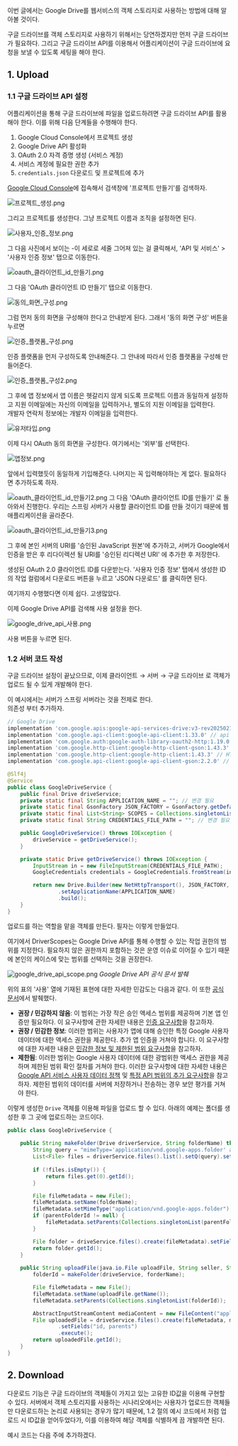 이번 글에서는 Google Drive를 웹서비스의 객체 스토리지로 사용하는 방법에 대해 알아볼 것이다.

구글 드라이브를 객체 스토리지로 사용하기 위해서는 당연하겠지만 먼저 구글 드라이브가 필요하다. 그리고 구글 드라이브 API를 이용해서 어플리케이션이 구글 드라이브에 요청을 보낼 수 있도록 세팅을 해야 한다.

## 1. Upload

### 1.1 구글 드라이브 API 설정

어플리케이션을 통해 구글 드라이브에 파일을 업로드하려면 구글 드라이브 API를 활용해야 한다. 이를 위해 다음 단계들을 수행해야 한다.
1. Google Cloud Console에서 프로젝트 생성
2. Google Drive API 활성화
3. OAuth 2.0 자격 증명 생성 (서비스 계정)
4. 서비스 계정에 필요한 권한 추가
5. `credentials.json` 다운로드 및 프로젝트에 추가

[Google Cloud Console](https://console.cloud.google.com/)에 접속해서 검색창에 '프로젝트 만들기'를 검색하자.

![프로젝트_생성.png](https://github.com/jewoodev/blog_img/blob/main/%EC%A3%BC%EB%AC%B8_%EB%B2%8C%ED%81%AC_%EC%9D%B8%EC%84%9C%ED%8A%B8_%ED%94%84%EB%A1%9C%EC%A0%9D%ED%8A%B8/%EA%B5%AC%EA%B8%80%EB%93%9C%EB%9D%BC%EC%9D%B4%EB%B8%8C_%EC%97%85%EB%A1%9C%EB%93%9C_%EA%B8%B0%EB%8A%A5/%ED%94%84%EB%A1%9C%EC%A0%9D%ED%8A%B8_%EC%83%9D%EC%84%B1.png?raw=true)

그리고 프로젝트를 생성한다. 그냥 프로젝트 이름과 조직을 설정하면 된다.

![사용자_인증_정보.png](https://github.com/jewoodev/blog_img/blob/main/%EC%A3%BC%EB%AC%B8_%EB%B2%8C%ED%81%AC_%EC%9D%B8%EC%84%9C%ED%8A%B8_%ED%94%84%EB%A1%9C%EC%A0%9D%ED%8A%B8/%EA%B5%AC%EA%B8%80%EB%93%9C%EB%9D%BC%EC%9D%B4%EB%B8%8C_%EC%97%85%EB%A1%9C%EB%93%9C_%EA%B8%B0%EB%8A%A5/%EC%82%AC%EC%9A%A9%EC%9E%90_%EC%9D%B8%EC%A6%9D_%EC%A0%95%EB%B3%B4.png?raw=true)

그 다음 사진에서 보이는 -이 세로로 세줄 그어져 있는 걸 클릭해서, 'API 및 서비스' > '사용자 인증 정보' 탭으로 이동한다.

![oauth_클라이언트_id_만들기.png](https://github.com/jewoodev/blog_img/blob/main/%EC%A3%BC%EB%AC%B8_%EB%B2%8C%ED%81%AC_%EC%9D%B8%EC%84%9C%ED%8A%B8_%ED%94%84%EB%A1%9C%EC%A0%9D%ED%8A%B8/%EA%B5%AC%EA%B8%80%EB%93%9C%EB%9D%BC%EC%9D%B4%EB%B8%8C_%EC%97%85%EB%A1%9C%EB%93%9C_%EA%B8%B0%EB%8A%A5/oauth_%ED%81%B4%EB%9D%BC%EC%9D%B4%EC%96%B8%ED%8A%B8_id_%EB%A7%8C%EB%93%A4%EA%B8%B0.png?raw=true)

그 다음 'OAuth 클라이언트 ID 만들기' 탭으로 이동한다.

![동의_화면_구성.png](https://github.com/jewoodev/blog_img/blob/main/%EC%A3%BC%EB%AC%B8_%EB%B2%8C%ED%81%AC_%EC%9D%B8%EC%84%9C%ED%8A%B8_%ED%94%84%EB%A1%9C%EC%A0%9D%ED%8A%B8/%EA%B5%AC%EA%B8%80%EB%93%9C%EB%9D%BC%EC%9D%B4%EB%B8%8C_%EC%97%85%EB%A1%9C%EB%93%9C_%EA%B8%B0%EB%8A%A5/%EB%8F%99%EC%9D%98_%ED%99%94%EB%A9%B4_%EA%B5%AC%EC%84%B1.png?raw=true)

그럼 먼저 동의 화면을 구성해야 한다고 안내받게 된다. 그래서 '동의 화면 구성' 버튼을 누르면

![인증_플랫폼_구성.png](https://github.com/jewoodev/blog_img/blob/main/%EC%A3%BC%EB%AC%B8_%EB%B2%8C%ED%81%AC_%EC%9D%B8%EC%84%9C%ED%8A%B8_%ED%94%84%EB%A1%9C%EC%A0%9D%ED%8A%B8/%EA%B5%AC%EA%B8%80%EB%93%9C%EB%9D%BC%EC%9D%B4%EB%B8%8C_%EC%97%85%EB%A1%9C%EB%93%9C_%EA%B8%B0%EB%8A%A5/%EC%9D%B8%EC%A6%9D_%ED%94%8C%EB%9E%AB%ED%8F%BC_%EA%B5%AC%EC%84%B1.png?raw=true)

인증 플랫폼을 먼저 구성하도록 안내해준다. 그 안내에 따라서 인증 플랫폼을 구성해 만들어준다.

![인증_플랫폼_구성2.png](https://github.com/jewoodev/blog_img/blob/main/%EC%A3%BC%EB%AC%B8_%EB%B2%8C%ED%81%AC_%EC%9D%B8%EC%84%9C%ED%8A%B8_%ED%94%84%EB%A1%9C%EC%A0%9D%ED%8A%B8/%EA%B5%AC%EA%B8%80%EB%93%9C%EB%9D%BC%EC%9D%B4%EB%B8%8C_%EC%97%85%EB%A1%9C%EB%93%9C_%EA%B8%B0%EB%8A%A5/%EC%9D%B8%EC%A6%9D_%ED%94%8C%EB%9E%AB%ED%8F%BC_%EA%B5%AC%EC%84%B12.png?raw=true)

그 후에 앱 정보에서 앱 이름은 헷갈리지 않게 되도록 프로젝트 이름과 동일하게 설정하고 지원 이메일에는 자신의 이메일을 입력하거나, 별도의 지원 이메일을 입력한다.  
개발자 연락처 정보에는 개발자 이메일을 입력한다.

![유저타입.png](https://github.com/jewoodev/blog_img/blob/main/%EC%A3%BC%EB%AC%B8_%EB%B2%8C%ED%81%AC_%EC%9D%B8%EC%84%9C%ED%8A%B8_%ED%94%84%EB%A1%9C%EC%A0%9D%ED%8A%B8/%EA%B5%AC%EA%B8%80%EB%93%9C%EB%9D%BC%EC%9D%B4%EB%B8%8C_%EC%97%85%EB%A1%9C%EB%93%9C_%EA%B8%B0%EB%8A%A5/%EC%9C%A0%EC%A0%80%ED%83%80%EC%9E%85.png?raw=true)

이제 다시 OAuth 동의 화면을 구성한다. 여기에서는 '외부'를 선택한다.

![앱정보.png](https://github.com/jewoodev/blog_img/blob/main/%EC%A3%BC%EB%AC%B8_%EB%B2%8C%ED%81%AC_%EC%9D%B8%EC%84%9C%ED%8A%B8_%ED%94%84%EB%A1%9C%EC%A0%9D%ED%8A%B8/%EA%B5%AC%EA%B8%80%EB%93%9C%EB%9D%BC%EC%9D%B4%EB%B8%8C_%EC%97%85%EB%A1%9C%EB%93%9C_%EA%B8%B0%EB%8A%A5/%EC%95%B1%EC%A0%95%EB%B3%B4.png?raw=true)

앞에서 입력했듯이 동일하게 기입해준다. 나머지는 꼭 입력해야하는 게 없다. 필요하다면 추가하도록 하자.

![oauth_클라이언트_id_만들기2.png](https://github.com/jewoodev/blog_img/blob/main/%EC%A3%BC%EB%AC%B8_%EB%B2%8C%ED%81%AC_%EC%9D%B8%EC%84%9C%ED%8A%B8_%ED%94%84%EB%A1%9C%EC%A0%9D%ED%8A%B8/%EA%B5%AC%EA%B8%80%EB%93%9C%EB%9D%BC%EC%9D%B4%EB%B8%8C_%EC%97%85%EB%A1%9C%EB%93%9C_%EA%B8%B0%EB%8A%A5/oauth_%ED%81%B4%EB%9D%BC%EC%9D%B4%EC%96%B8%ED%8A%B8_id_%EB%A7%8C%EB%93%A4%EA%B8%B02.png?raw=true)
그 다음 'OAuth 클라이언트 ID를 만들기' 로 돌아와서 진행한다. 우리는 스프링 서버가 사용할 클라이언트 ID를 만들 것이기 때문에 웹 애플리케이션을 골라준다.

![oauth_클라이언트_id_만들기3.png](https://github.com/jewoodev/blog_img/blob/main/%EC%A3%BC%EB%AC%B8_%EB%B2%8C%ED%81%AC_%EC%9D%B8%EC%84%9C%ED%8A%B8_%ED%94%84%EB%A1%9C%EC%A0%9D%ED%8A%B8/%EA%B5%AC%EA%B8%80%EB%93%9C%EB%9D%BC%EC%9D%B4%EB%B8%8C_%EC%97%85%EB%A1%9C%EB%93%9C_%EA%B8%B0%EB%8A%A5/oauth_%ED%81%B4%EB%9D%BC%EC%9D%B4%EC%96%B8%ED%8A%B8_id_%EB%A7%8C%EB%93%A4%EA%B8%B03.png?raw=true)

그 후에 본인 서버의 URI를 '승인된 JavaScript 원본'에 추가하고, 서버가 Google에서 인증을 받은 후 리다이렉션 될 URI를 '승인된 리디렉션 URI' 에 추가한 후 저장한다.

생성된 OAuth 2.0 클라이언트 ID를 다운받는다. '사용자 인증 정보' 탭에서 생성한 ID의 작업 컬럼에서 다운로드 버튼을 누르고 'JSON 다운로드' 를 클릭하면 된다.

여기까지 수행했다면 이제 쉽다. 고생많았다.

이제 Google Drive API를 검색해 사용 설정을 한다.

![google_drive_api_사용.png](https://github.com/jewoodev/blog_img/blob/main/%EC%A3%BC%EB%AC%B8_%EB%B2%8C%ED%81%AC_%EC%9D%B8%EC%84%9C%ED%8A%B8_%ED%94%84%EB%A1%9C%EC%A0%9D%ED%8A%B8/%EA%B5%AC%EA%B8%80%EB%93%9C%EB%9D%BC%EC%9D%B4%EB%B8%8C_%EC%97%85%EB%A1%9C%EB%93%9C_%EA%B8%B0%EB%8A%A5/google_drive_api_%EC%82%AC%EC%9A%A9.png?raw=true)

사용 버튼을 누르면 된다.

### 1.2 서버 코드 작성

구글 드라이브 설정이 끝났으므로, 이제 클라이언트 &rarr; 서버 &rarr; 구글 드라이브 로 객체가 업로드 될 수 있게 개발해야 한다.

이 예시에서는 서버가 스프링 서버라는 것을 전제로 한다.  
의존성 부터 추가하자.

```groovy
// Google Drive
implementation 'com.google.apis:google-api-services-drive:v3-rev20250210-2.0.0'
implementation 'com.google.api-client:google-api-client:1.33.0' // api client
implementation 'com.google.auth:google-auth-library-oauth2-http:1.19.0' // Google Authentication
implementation 'com.google.http-client:google-http-client-gson:1.43.3' // JSON Factory
implementation 'com.google.http-client:google-http-client:1.43.3' // HTTP Client (NetHttpTransport 관련)
implementation 'com.google.api-client:google-api-client-gson:2.2.0' // Google API Client Core
```

```java
@Slf4j
@Service
public class GoogleDriveService {
    public final Drive driveService;
    private static final String APPLICATION_NAME = ""; // 변경 필요
    private static final GsonFactory JSON_FACTORY = GsonFactory.getDefaultInstance();
    private static final List<String> SCOPES = Collections.singletonList(DriveScopes.DRIVE_FILE);
    private static final String CREDENTIALS_FILE_PATH = ""; // 변경 필요

    public GoogleDriveService() throws IOException {
        driveService = getDriveService();
    }

    private static Drive getDriveService() throws IOException {
        InputStream in = new FileInputStream(CREDENTIALS_FILE_PATH);
        GoogleCredentials credentials = GoogleCredentials.fromStream(in).createScoped(SCOPES);

        return new Drive.Builder(new NetHttpTransport(), JSON_FACTORY, new HttpCredentialsAdapter(credentials))
                .setApplicationName(APPLICATION_NAME)
                .build();
    }
}
```

업로드를 하는 역할을 맡을 객체를 만든다. 필자는 이렇게 만들었다.

여기에서 DriverScopes는 Google Drive API를 통해 수행할 수 있는 작업 권한의 범위를 지정한다. 필요하지 않은 권한까지 포함하는 것은 운영 이슈로 이어질 수 있기 때문에 본인의 케이스에 맞는 범위를 선택하는 것을 권장한다.

![google_drive_api_scope.png](https://github.com/jewoodev/blog_img/blob/main/%EC%A3%BC%EB%AC%B8_%EB%B2%8C%ED%81%AC_%EC%9D%B8%EC%84%9C%ED%8A%B8_%ED%94%84%EB%A1%9C%EC%A0%9D%ED%8A%B8/%EA%B5%AC%EA%B8%80%EB%93%9C%EB%9D%BC%EC%9D%B4%EB%B8%8C_%EC%97%85%EB%A1%9C%EB%93%9C_%EA%B8%B0%EB%8A%A5/google_drive_api_scope.png?raw=true)
_Google Drive API 공식 문서 발췌_

위의 표의 '사용' 열에 기재된 표현에 대한 자세한 민감도는 다음과 같다. 이 또한 [공식 문서](https://developers.google.com/drive/api/guides/api-specific-auth?hl=ko)에서 발췌했다.
- **권장 / 민감하지 않음**: 이 범위는 가장 작은 승인 액세스 범위를 제공하며 기본 앱 인증만 필요하다. 이 요구사항에 관한 자세한 내용은 [인증 요구사항](https://support.google.com/cloud/answer/13464321?hl=ko)을 참고하자.
- **권장 / 민감한 정보**: 이러한 범위는 사용자가 앱에 대해 승인한 특정 Google 사용자 데이터에 대한 액세스 권한을 제공한다. 추가 앱 인증을 거쳐야 합니다. 이 요구사항에 대한 자세한 내용은 [민감한 정보 및 제한된 범위 요구사항](https://support.google.com/cloud/answer/13464321?hl=ko#ss-rs-requirements)을 참고하자.
- **제한됨**: 이러한 범위는 Google 사용자 데이터에 대한 광범위한 액세스 권한을 제공하며 제한된 범위 확인 절차를 거쳐야 한다. 이러한 요구사항에 대한 자세한 내용은 [Google API 서비스 사용자 데이터 정책](https://developers.google.com/terms/api-services-user-data-policy) 및 [특정 API 범위의 추가 요구사항](https://developers.google.com/terms/api-services-user-data-policy#additional_requirements_for_specific_api_scopes)을 참고하자. 제한된 범위의 데이터를 서버에 저장하거나 전송하는 경우 보안 평가를 거쳐야 한다.

이렇게 생성한 `Drive` 객체를 이용해 파일을 업로드 할 수 있다. 아래의 예제는 폴더를 생성한 후 그 곳에 업로드하는 코드이다.

```java
public class GoogleDriveService {
    
    public String makeFolder(Drive driverService, String folderName) throws IOException {
        String query = "mimeType='application/vnd.google-apps.folder' and name='" + folderName;
        List<File> files = driverService.files().list().setQ(query).setSpaces("drive").execute().getFiles();
        
        if (!files.isEmpty()) {
            return files.get(0).getId();
        }

        File fileMetadata = new File();
        fileMetadata.setName(folderName);
        fileMetadata.setMimeType("application/vnd.google-apps.folder");
        if (parentFolderId != null) {
            fileMetadata.setParents(Collections.singletonList(parentFolderId));
        }

        File folder = driveService.files().create(fileMetadata).setFields("id").execute();
        return folder.getId();
    }
    
    public String uploadFile(java.io.File uploadFile, String seller, String buyer, String orderDate, String folderId) throws IOException {
        folderId = makeFolder(driveService, forderName);

        File fileMetadata = new File();
        fileMetadata.setName(uploadFile.getName());
        fileMetadata.setParents(Collections.singletonList(folderId));

        AbstractInputStreamContent mediaContent = new FileContent("application/octet-stream", uploadFile);
        File uploadedFile = driveService.files().create(fileMetadata, mediaContent)
                .setFields("id, parents")
                .execute();
        return uploadedFile.getId();
    }
}
```

## 2. Download

다운로드 기능은 구글 드라이브의 객체들이 가지고 있는 고유한 ID값을 이용해 구현할 수 있다. 서버에서 객체 스토리지를 사용하는 시나리오에서는 사용자가 업로드한 객체들만 다운로드하는 논리로 사용되는 경우가 많기 때문에, 1.2 절의 예시 코드에서 처럼 업로드 시 ID값을 얻어두었다가, 이를 이용하여 해당 객체를 식별하게 끔 개발하면 된다.

예시 코드는 다음 주에 추가하겠다.
